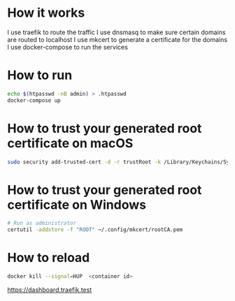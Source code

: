 # How it works
I use traefik to route the traffic
I use dnsmasq to make sure certain domains are routed to localhost
I use mkcert to generate a certificate for the domains
I use docker-compose to run the services

# How to run
```bash
echo $(htpasswd -nB admin) > .htpasswd 
docker-compose up
```

# How to trust your generated root certificate on macOS
```bash
sudo security add-trusted-cert -d -r trustRoot -k /Library/Keychains/System.keychain ~/.config/mkcert/rootCA.pem
```

# How to trust your generated root certificate on Windows
```bash
# Run as administrator
certutil -addstore -f "ROOT" ~/.config/mkcert/rootCA.pem
```

# How to reload
```bash
docker kill --signal=HUP  <container id>
```

https://dashboard.traefik.test


